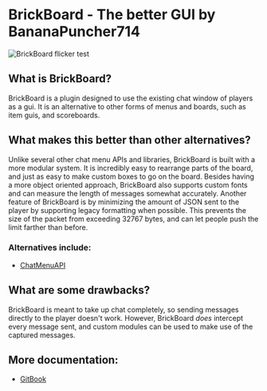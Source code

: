 # BrickBoard - The better GUI by BananaPuncher714
![BrickBoard flicker test](https://i.imgur.com/mOIxt2O.gif "BrickBoard flicker test")
## What is BrickBoard?
BrickBoard is a plugin designed to use the existing chat window of players as a gui. It is an alternative to other forms of menus and boards, such as item guis, and scoreboards.

## What makes this better than other alternatives?
Unlike several other chat menu APIs and libraries, BrickBoard is built with a more modular system. It is incredibly easy to rearrange parts of the board, and just as easy to make custom boxes to go on the board. Besides having a more object oriented approach, BrickBoard also supports custom fonts and can measure the length of messages somewhat accurately. Another feature of BrickBoard is by minimizing the amount of JSON sent to the player by supporting legacy formatting when possible. This prevents the size of the packet from exceeding 32767 bytes, and can let people push the limit farther than before.
### Alternatives include:
- [ChatMenuAPI](https://github.com/timtomtim7/ChatMenuAPI)

## What are some drawbacks?
BrickBoard is meant to take up chat completely, so sending messages directly to the player doesn't work. However, BrickBoard *does* intercept every message sent, and custom modules can be used to make use of the captured messages.

## More documentation:
- [GitBook](https://bananapuncher714.gitbook.io/brickboard/)
